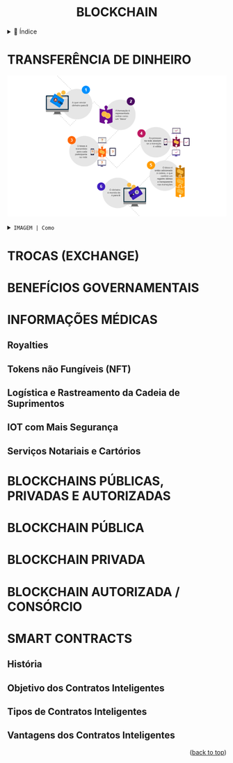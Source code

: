 <div name="readme-top">
    <h1 align=center>BLOCKCHAIN</h1>
</div>

<details>
    <summary><span>📌 Índice</span></summary>

- [TRANSFERÊNCIA DE DINHEIRO](#transferência-de-dinheiro)
- [TROCAS (EXCHANGE)](#trocas-exchange)
- [BENEFÍCIOS GOVERNAMENTAIS](#benefícios-governamentais)
- [INFORMAÇÕES MÉDICAS](#informações-médicas)
    - [Royalties](#royalties)
    - [Tokens não Fungíveis (NFT)](#tokens-não-fungíveis-nft)
    - [Logística e Rastreamento da Cadeia de Suprimentos](#logística-e-rastreamento-da-cadeia-de-suprimentos)
    - [IOT com Mais Segurança](#iot-com-mais-segurança)
    - [Serviços Notariais e Cartórios](#serviços-notariais-e-cartórios)
- [BLOCKCHAIN PÚBLICAS, PRIVADAS E AUTORIZADAS](#blockchains-públicas-privadas-e-autorizadas)
- [BLOCKCHAIN PÚBLICA](#blockchain-pública)
- [BLOCKCHAIN PRIVADA](#blockchain-privada)
- [BLOCKCHAIN AUTORIZADA / CONSÓRCIO](#blockchain-autorizada--consórcio)
- [SMART CONTRACTS](#smart-contracts)
    - [História](#história)
    - [Objetivo dos Contratos Inteligentes](#objetivo-dos-contratos-inteligentes)
    - [Tipos de Contratos Inteligentes](#tipos-de-contratos-inteligentes)
    - [Vantagens dos Contratos Inteligentes](#vantagens-dos-contratos-inteligentes)

</details>

# TRANSFERÊNCIA DE DINHEIRO

![img.png](assets/img/img1.png)

<details close>
    <summary><code>IMAGEM | Como</code></summary>



</details>

# TROCAS (EXCHANGE)

# BENEFÍCIOS GOVERNAMENTAIS

# INFORMAÇÕES MÉDICAS

## Royalties

## Tokens não Fungíveis (NFT)

## Logística e Rastreamento da Cadeia de Suprimentos

## IOT com Mais Segurança

## Serviços Notariais e Cartórios

# BLOCKCHAINS PÚBLICAS, PRIVADAS E AUTORIZADAS

# BLOCKCHAIN PÚBLICA

# BLOCKCHAIN PRIVADA

# BLOCKCHAIN AUTORIZADA / CONSÓRCIO

# SMART CONTRACTS

## História

## Objetivo dos Contratos Inteligentes

## Tipos de Contratos Inteligentes

## Vantagens dos Contratos Inteligentes

<p align="right">(<a href="#readme-top">back to top</a>)</p>